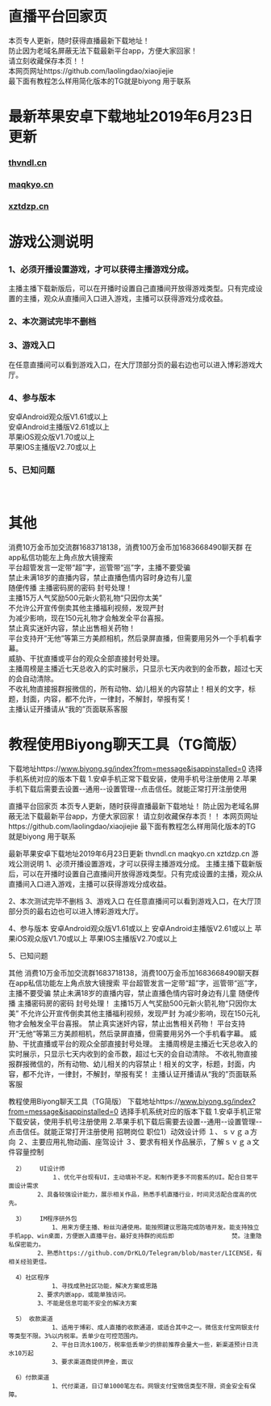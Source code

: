 # 直播平台回家页
本页专人更新，随时获得直播最新下载地址！<br>
防止因为老域名屏蔽无法下载最新平台app，方便大家回家！<br>
请立刻收藏保存本页！！<br>
本网页网址https://github.com/laolingdao/xiaojiejie<br>
最下面有教程怎么样用简化版本的TG就是biyong 用于联系

# 最新苹果安卓下载地址2019年6月23日更新
### [thvndl.cn ](http://thvndl.cn )
### [maqkyo.cn ](http://maqkyo.cn )
### [xztdzp.cn](http://memoqw.cn)

# 游戏公测说明
### 1、必须开播设置游戏，才可以获得主播游戏分成。
主播主播下载新版后，可以在开播时设置自己直播间开放得游戏类型。只有完成设置的主播，观众从直播间入口进入游戏，主播可以获得游戏分成收益。<br>
### 2、本次测试完毕不删档
### 3、游戏入口
在任意直播间可以看到游戏入口，在大厅顶部分页的最右边也可以进入博彩游戏大厅。<br>
### 4、参与版本
安卓Android观众版V1.61或以上<br>
安卓Android主播版V2.61或以上<br>
苹果iOS观众版V1.70或以上<br>
苹果IOS主播版V2.70或以上<br>
### 5、已知问题
<br>

# 其他
消费10万金币加交流群1683718138，消费100万金币加1683668490聊天群 在app私信功能左上角点放大镜搜索<br>
平台超管发言一定带“超”字，巡管带“巡”字，主播不要受骗<br>
禁止未满18岁的直播内容，禁止直播色情内容时身边有儿童<br>
随便传播 主播密码房的密码 封号处理！<br>
主播15万人气奖励500元新火箭礼物“只因你太美”<br>
不允许公开宣传倒卖其他主播福利视频，发现严封<br>
为减少影响，现在150元礼物才会触发全平台喜报。<br>
禁止真实迷奸内容，禁止出售相关药物！<br>
平台支持开“无他”等第三方美颜相机，然后录屏直播，但需要用另外一个手机看字幕。<br>
威胁、干扰直播或平台的观众全部直接封号处理。<br>
主播周榜是主播近七天总收入的实时展示，只显示七天内收到的金币数，超过七天的会自动清除。<br>
不收礼物直接报群报微信的，所有动物、幼儿相关的内容禁止！相关的文字，标题，封面，内容，都不允许，一律封，不解封，举报有奖！<br>
主播认证开播请从“我的”页面联系客服<br>

# 教程使用Biyong聊天工具（TG简版）
下载地址https://www.biyong.sg/index?from=message&isappinstalled=0
选择手机系统对应的版本下载
1.安卓手机正常下载安装，使用手机号注册使用
2.苹果手机下载后需要去设置--通用--设置管理--点击信任。就能正常打开注册使用




直播平台回家页
本页专人更新，随时获得直播最新下载地址！
防止因为老域名屏蔽无法下载最新平台app，方便大家回家！
请立刻收藏保存本页！！
本网页网址https://github.com/laolingdao/xiaojiejie
最下面有教程怎么样用简化版本的TG就是biyong 用于联系

最新苹果安卓下载地址2019年6月23日更新
thvndl.cn
maqkyo.cn
xztdzp.cn
游戏公测说明
1、必须开播设置游戏，才可以获得主播游戏分成。
主播主播下载新版后，可以在开播时设置自己直播间开放得游戏类型。只有完成设置的主播，观众从直播间入口进入游戏，主播可以获得游戏分成收益。

2、本次测试完毕不删档
3、游戏入口
在任意直播间可以看到游戏入口，在大厅顶部分页的最右边也可以进入博彩游戏大厅。

4、参与版本
安卓Android观众版V1.61或以上
安卓Android主播版V2.61或以上
苹果iOS观众版V1.70或以上
苹果IOS主播版V2.70或以上

5、已知问题

其他
消费10万金币加交流群1683718138，消费100万金币加1683668490聊天群 在app私信功能左上角点放大镜搜索
平台超管发言一定带“超”字，巡管带“巡”字，主播不要受骗
禁止未满18岁的直播内容，禁止直播色情内容时身边有儿童
随便传播 主播密码房的密码 封号处理！
主播15万人气奖励500元新火箭礼物“只因你太美”
不允许公开宣传倒卖其他主播福利视频，发现严封
为减少影响，现在150元礼物才会触发全平台喜报。
禁止真实迷奸内容，禁止出售相关药物！
平台支持开“无他”等第三方美颜相机，然后录屏直播，但需要用另外一个手机看字幕。
威胁、干扰直播或平台的观众全部直接封号处理。
主播周榜是主播近七天总收入的实时展示，只显示七天内收到的金币数，超过七天的会自动清除。
不收礼物直接报群报微信的，所有动物、幼儿相关的内容禁止！相关的文字，标题，封面，内容，都不允许，一律封，不解封，举报有奖！
主播认证开播请从“我的”页面联系客服

教程使用Biyong聊天工具（TG简版）
下载地址https://www.biyong.sg/index?from=message&isappinstalled=0 选择手机系统对应的版本下载 1.安卓手机正常下载安装，使用手机号注册使用 2.苹果手机下载后需要去设置--通用--设置管理--点击信任。就能正常打开注册使用
招聘岗位
  职位1）动效设计师
		        １、ｓｖｇａ方向
            ２、主要应用礼物动画、座驾设计
            ３、要求有相关作品展示，了解ｓｖｇａ文件容量控制
      
      2）	UI设计师
        		１、优化平台现有UI，主动填补不足。和制作更多不同套系的UI。配合日常平面设计需求
            2、具备较强设计能力，展示相关作品，熟悉手机直播行业，时间灵活配合度高的优先。
  
      3）	IM程序研外包
		        1、用来方便主播、粉丝沟通使用。能按照建议思路完成防墙开发。能支持独立手机app、win桌面，方便嵌入直播平台。最好支持群的阅后即                焚。注重隐私保密能力。
            2、熟悉https://github.com/DrKLO/Telegram/blob/master/LICENSE，有相关经验更佳。
	    
      4）社区程序
		        1、寻找成熟社区功能，解决方案或思路
            2、要求内嵌app，或能单独访问。
            3、不能是信息可能不安全的解决方案
	  
      5） 收款渠道
		        1、适用于博彩、成人直播的收款通道，或适合其中之一。微信支付宝网银支付等类型不限。3%以内税率。丢单少在可控范围内。
		        2、平台日流水100万，税率低丢单少的排前推荐会量大一些，新渠道预计日流水10万起
		        3、要求渠道商提供押金，面议
	
      6）付款渠道
		        1、代付渠道，日订单1000笔左右。网银支付宝微信类型不限，资金安全有保障。
